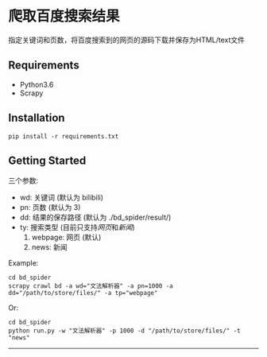 # 爬取百度搜索结果
指定关键词和页数，将百度搜索到的网页的源码下载并保存为HTML/text文件

## Requirements ##
- Python3.6
- Scrapy

Installation 
------
    pip install -r requirements.txt
    
Getting Started
------
三个参数:
- wd:  关键词 (默认为 bilibili)
- pn:  页数 (默认为 3)
- dd:  结果的保存路径 (默认为 ./bd_spider/result/)
- ty:  搜索类型 (目前只支持*网页*和*新闻*)
    1. webpage: 网页 (默认)
    2. news: 新闻

Example:

    cd bd_spider      
    scrapy crawl bd -a wd="文法解析器" -a pn=1000 -a dd="/path/to/store/files/" -a tp="webpage"
    
Or:
 
    cd bd_spider
    python run.py -w "文法解析器" -p 1000 -d "/path/to/store/files/" -t "news"
            
------